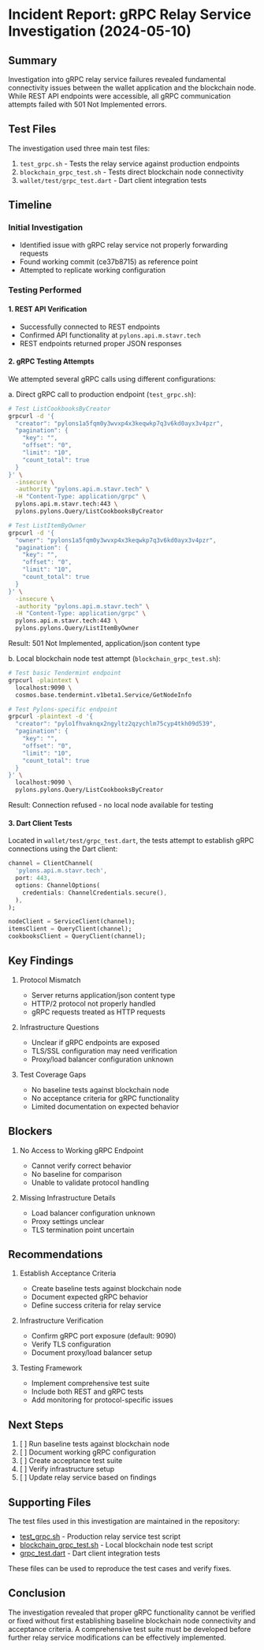 # Incident Report: gRPC Relay Service Investigation (2024-05-10)

## Summary
Investigation into gRPC relay service failures revealed fundamental connectivity issues between the wallet application and the blockchain node. While REST API endpoints were accessible, all gRPC communication attempts failed with 501 Not Implemented errors.

## Test Files
The investigation used three main test files:
1. `test_grpc.sh` - Tests the relay service against production endpoints
2. `blockchain_grpc_test.sh` - Tests direct blockchain node connectivity
3. `wallet/test/grpc_test.dart` - Dart client integration tests

## Timeline

### Initial Investigation
- Identified issue with gRPC relay service not properly forwarding requests
- Found working commit (ce37b8715) as reference point
- Attempted to replicate working configuration

### Testing Performed

#### 1. REST API Verification
- Successfully connected to REST endpoints
- Confirmed API functionality at `pylons.api.m.stavr.tech`
- REST endpoints returned proper JSON responses

#### 2. gRPC Testing Attempts
We attempted several gRPC calls using different configurations:

a. Direct gRPC call to production endpoint (`test_grpc.sh`):
```bash
# Test ListCookbooksByCreator
grpcurl -d '{
  "creator": "pylons1a5fqm0y3wvxp4x3keqwkp7q3v6kd0ayx3v4pzr",
  "pagination": {
    "key": "",
    "offset": "0",
    "limit": "10",
    "count_total": true
  }
}' \
  -insecure \
  -authority "pylons.api.m.stavr.tech" \
  -H "Content-Type: application/grpc" \
  pylons.api.m.stavr.tech:443 \
  pylons.pylons.Query/ListCookbooksByCreator

# Test ListItemByOwner
grpcurl -d '{
  "owner": "pylons1a5fqm0y3wvxp4x3keqwkp7q3v6kd0ayx3v4pzr",
  "pagination": {
    "key": "",
    "offset": "0",
    "limit": "10",
    "count_total": true
  }
}' \
  -insecure \
  -authority "pylons.api.m.stavr.tech" \
  -H "Content-Type: application/grpc" \
  pylons.api.m.stavr.tech:443 \
  pylons.pylons.Query/ListItemByOwner
```
Result: 501 Not Implemented, application/json content type

b. Local blockchain node test attempt (`blockchain_grpc_test.sh`):
```bash
# Test basic Tendermint endpoint
grpcurl -plaintext \
  localhost:9090 \
  cosmos.base.tendermint.v1beta1.Service/GetNodeInfo

# Test Pylons-specific endpoint
grpcurl -plaintext -d '{
  "creator": "pylo1fhvaknqx2ngyltz2qzychlm75cyp4tkh09d539",
  "pagination": {
    "key": "",
    "offset": "0",
    "limit": "10",
    "count_total": true
  }
}' \
  localhost:9090 \
  pylons.pylons.Query/ListCookbooksByCreator
```
Result: Connection refused - no local node available for testing

#### 3. Dart Client Tests
Located in `wallet/test/grpc_test.dart`, the tests attempt to establish gRPC connections using the Dart client:

```dart
channel = ClientChannel(
  'pylons.api.m.stavr.tech',
  port: 443,
  options: ChannelOptions(
    credentials: ChannelCredentials.secure(),
  ),
);

nodeClient = ServiceClient(channel);
itemsClient = QueryClient(channel);
cookbooksClient = QueryClient(channel);
```

## Key Findings

1. Protocol Mismatch
   - Server returns application/json content type
   - HTTP/2 protocol not properly handled
   - gRPC requests treated as HTTP requests

2. Infrastructure Questions
   - Unclear if gRPC endpoints are exposed
   - TLS/SSL configuration may need verification
   - Proxy/load balancer configuration unknown

3. Test Coverage Gaps
   - No baseline tests against blockchain node
   - No acceptance criteria for gRPC functionality
   - Limited documentation on expected behavior

## Blockers

1. No Access to Working gRPC Endpoint
   - Cannot verify correct behavior
   - No baseline for comparison
   - Unable to validate protocol handling

2. Missing Infrastructure Details
   - Load balancer configuration unknown
   - Proxy settings unclear
   - TLS termination point uncertain

## Recommendations

1. Establish Acceptance Criteria
   - Create baseline tests against blockchain node
   - Document expected gRPC behavior
   - Define success criteria for relay service

2. Infrastructure Verification
   - Confirm gRPC port exposure (default: 9090)
   - Verify TLS configuration
   - Document proxy/load balancer setup

3. Testing Framework
   - Implement comprehensive test suite
   - Include both REST and gRPC tests
   - Add monitoring for protocol-specific issues

## Next Steps

1. [ ] Run baseline tests against blockchain node
2. [ ] Document working gRPC configuration
3. [ ] Create acceptance test suite
4. [ ] Verify infrastructure setup
5. [ ] Update relay service based on findings

## Supporting Files
The test files used in this investigation are maintained in the repository:
- [test_grpc.sh](./test_grpc.sh) - Production relay service test script
- [blockchain_grpc_test.sh](./blockchain_grpc_test.sh) - Local blockchain node test script
- [grpc_test.dart](../../wallet/test/grpc_test.dart) - Dart client integration tests

These files can be used to reproduce the test cases and verify fixes.

## Conclusion
The investigation revealed that proper gRPC functionality cannot be verified or fixed without first establishing baseline blockchain node connectivity and acceptance criteria. A comprehensive test suite must be developed before further relay service modifications can be effectively implemented. 
